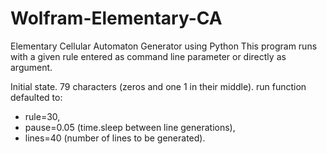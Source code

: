 # Wolfram-Elementary-CA
Elementary Cellular Automaton Generator using Python
This program runs with a given rule entered as command line parameter or directly as argument.

Initial state. 79 characters (zeros and one 1 in their middle).
run function defaulted to:
- rule=30,
- pause=0.05 (time.sleep between line generations),
- lines=40 (number of lines to be generated).
